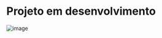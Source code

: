 # Projeto em desenvolvimento

![image](https://github.com/user-attachments/assets/a73312d6-cdcd-4c55-9557-c8251547cb0c)

